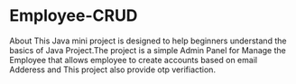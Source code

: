 # Employee-CRUD
About This Java mini project is designed to help beginners understand the basics of Java Project.The project is a simple Admin Panel for Manage the Employee that allows employee to create accounts based on email Adderess and This project also provide otp verifiaction.
